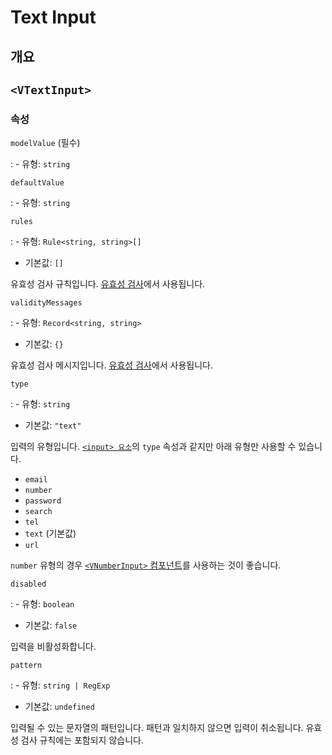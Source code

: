 # Text Input

## 개요

## `<VTextInput>`

### 속성

`modelValue` (필수)

: - 유형: `string`

`defaultValue`

: - 유형: `string`

`rules`

: - 유형: `Rule<string, string>[]`
  - 기본값: `[]`

  유효성 검사 규칙입니다. [유효성 검사](/ko/guide/basic/validation/)에서 사용됩니다.

`validityMessages`

: - 유형: `Record<string, string>`
  - 기본값: `{}`

  유효성 검사 메시지입니다. [유효성 검사](/ko/guide/basic/validation/)에서 사용됩니다.

`type`

: - 유형: `string`
  - 기본값: `"text"`

  입력의 유형입니다. [`<input> 요소`](https://developer.mozilla.org/ko/docs/Web/HTML/Element/input)의 `type` 속성과 같지만 아래 유형만 사용할 수 있습니다.

  - `email`
  - `number`
  - `password`
  - `search`
  - `tel`
  - `text` (기본값)
  - `url`

  `number` 유형의 경우 [`<VNumberInput>` 컴포넌트](/ko/components/number-input/)를 사용하는 것이 좋습니다.

`disabled`

: - 유형: `boolean`
  - 기본값: `false`

  입력을 비활성화합니다.

`pattern`

: - 유형: `string | RegExp`
  - 기본값: `undefined`

  입력될 수 있는 문자열의 패턴입니다. 패턴과 일치하지 않으면 입력이 취소됩니다. 유효성 검사 규칙에는 포함되지 않습니다.
